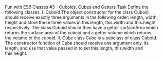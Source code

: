 Fun with ES6 Classes #3 - Cuboids, Cubes and Getters
Task
Define the following classes.
I. Cuboid
The object constructor for the class Cuboid should receive exactly three arguments in the following order: length, width, height and store these three values in this.length, this.width and this.height respectively.
The class Cuboid should then have a getter surfaceArea which returns the surface area of the cuboid and a getter volume which returns the volume of the cuboid.
II. Cube
class Cube is a subclass of class Cuboid. The constructor function of Cube should receive one argument only, its length, and use that value passed in to set this.length, this.width and this.height.
